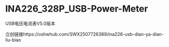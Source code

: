 # INA226_328P_USB-Power-Meter

USB电压电流表V5.0版本

立创链接https://oshwhub.com/SWX2507726389/ina226-usb-dian-ya-dian-liu-biao
